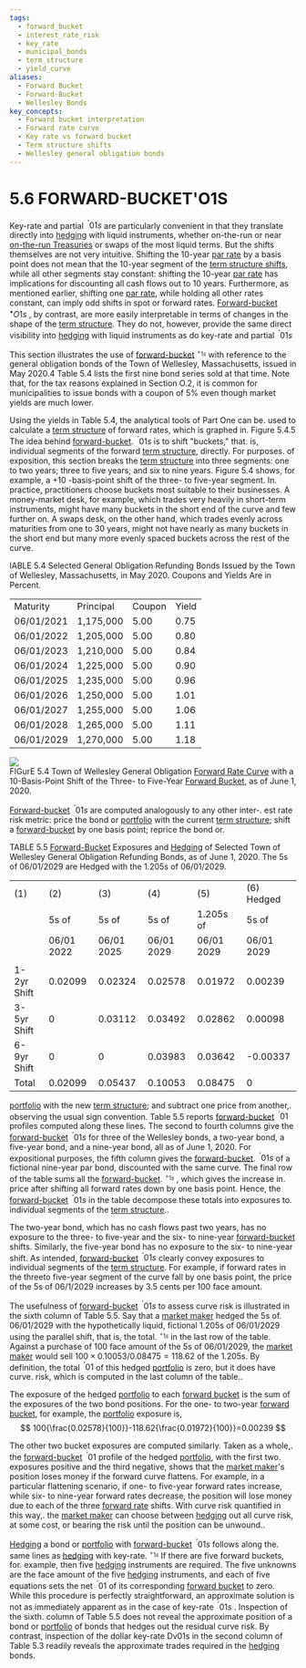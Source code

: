 ```yaml
---
tags:
  - forward_bucket
  - interest_rate_risk
  - key_rate
  - municipal_bonds
  - term_structure
  - yield_curve
aliases:
  - Forward Bucket
  - Forward-Bucket
  - Wellesley Bonds
key_concepts:
  - Forward bucket interpretation
  - Forward rate curve
  - Key rate vs forward bucket
  - Term structure shifts
  - Wellesley general obligation bonds
---
```


# 5.6 FORWARD-BUCKET'O1S  

Key-rate and partial $^{\ '}01s$ are particularly convenient in that they translate directly into [hedging](Key%20Rates%20O1s%20Durations%20and%20Hedging.md) with liquid instruments, whether on-the-run or near [on-the-run Treasuries](../../../Credit%20Markets/Credit%20Market%20PSETS/Credit%20Market%20Homework%201.md) or swaps of the most liquid terms. But the shifts themselves are not very intuitive. Shifting the 10-year [par rate](../Chapter%202/Pricing%20Interest%20Rate%20Swaps.md) by a basis point does not mean that the 10-year segment of the [term structure shifts](.md), while all other segments stay constant: shifting the 10-year [par rate](../Chapter%202/Pricing%20Interest%20Rate%20Swaps.md) has implications for discounting all cash flows out to 10 years. Furthermore, as mentioned earlier, shifting one [par rate](../Chapter%202/Pricing%20Interest%20Rate%20Swaps.md), while holding all other rates constant, can imply odd shifts in spot or forward rates. [Forward-bucket](.md) $^{\bullet}O1s$ , by contrast, are more easily interpretable in terms of changes in the shape of the [term structure](../Chapter%209/The%20Vasicek%20Model.md). They do not, however, provide the same direct visibility into [hedging](Key%20Rates%20O1s%20Durations%20and%20Hedging.md) with liquid instruments as do key-rate and partial $^{\ '}01s$  

This section illustrates the use of [forward-bucket](.md) $^{\circ_{1s}}$ with reference to the general obligation bonds of the Town of Wellesley, Massachusetts, issued in May 2020.4 Table 5.4 lists the first nine bond series sold at that time. Note that, for the tax reasons explained in Section O.2, it is common for municipalities to issue bonds with a coupon of $5\%$ even though market yields are much lower.  

Using the yields in Table 5.4, the analytical tools of Part One can be. used to calculate a [term structure](../Chapter%209/The%20Vasicek%20Model.md) of forward rates, which is graphed in. Figure 5.4.5 The idea behind [forward-bucket](.md). $^{\ '}01s$ is to shift "buckets," that. is, individual segments of the forward [term structure](../Chapter%209/The%20Vasicek%20Model.md), directly. For purposes. of exposition, this section breaks the [term structure](../Chapter%209/The%20Vasicek%20Model.md) into three segments: one to two years; three to five years; and six to nine years. Figure 5.4 shows, for example, a $+10$ -basis-point shift of the three- to five-year segment. In. practice, practitioners choose buckets most suitable to their businesses. A money-market desk, for example, which trades very heavily in short-term instruments, might have many buckets in the short end of the curve and few further on. A swaps desk, on the other hand, which trades evenly across maturities from one to 30 years, might not have nearly as many buckets in the short end but many more evenly spaced buckets across the rest of the curve.  

IABLE 5.4  Selected General Obligation Refunding Bonds Issued by the Town of Wellesley, Massachusetts, in May 2020. Coupons and Yields Are in Percent.   


<html><body><table><tr><td>Maturity</td><td>Principal</td><td>Coupon</td><td>Yield</td></tr><tr><td>06/01/2021</td><td>1,175,000</td><td>5.00</td><td>0.75</td></tr><tr><td>06/01/2022</td><td>1,205,000</td><td>5.00</td><td>0.80</td></tr><tr><td>06/01/2023</td><td>1,210,000</td><td>5.00</td><td>0.84</td></tr><tr><td>06/01/2024</td><td>1,225,000</td><td>5.00</td><td>0.90</td></tr><tr><td>06/01/2025</td><td>1,235,000</td><td>5.00</td><td>0.96</td></tr><tr><td>06/01/2026</td><td>1,250,000</td><td>5.00</td><td>1.01</td></tr><tr><td>06/01/2027</td><td>1,255,000</td><td>5.00</td><td>1.06</td></tr><tr><td>06/01/2028</td><td>1,265,000</td><td>5.00</td><td>1.11</td></tr><tr><td>06/01/2029</td><td>1,270,000</td><td>5.00</td><td>1.18</td></tr></table></body></html>  

![](3361ff7b7b656b43daba2f71940d33ee7e3200bb80a978577454a3842f67e412.jpg)  
FIGurE 5.4  Town of Wellesley General Obligation [Forward Rate Curve](.md) with a 10-Basis-Point Shift of the Three- to Five-Year [Forward Bucket](.md), as of June 1, 2020.  

[Forward-bucket](.md) $^{\ '}01s$ are computed analogously to any other inter-. est rate risk metric: price the bond or [portfolio](../../../Advanced%20Investments/An%20Asset%20Allocation%20Primer.md) with the current [term structure](../Chapter%209/The%20Vasicek%20Model.md); shift a [forward-bucket](.md) by one basis point; reprice the bond or.  

TABLE 5.5 [Forward-Bucket](.md) Exposures and [Hedging](Key%20Rates%20O1s%20Durations%20and%20Hedging.md) of Selected Town of Wellesley General Obligation Refunding Bonds, as of June 1, 2020. The 5s of 06/01/2029 are Hedged with the 1.205s of 06/01/2029.   


<html><body><table><tr><td>(1)</td><td>(2)</td><td>(3)</td><td>(4)</td><td>(5)</td><td>(6) Hedged</td></tr><tr><td></td><td>5s of</td><td>5s of</td><td>5s of</td><td>1.205s of</td><td>5s of</td></tr><tr><td></td><td>06/01 2022</td><td>06/01 2025</td><td>06/01 2029</td><td>06/01 2029</td><td>06/01 2029</td></tr><tr><td></td><td></td><td></td><td></td><td></td><td></td></tr><tr><td>1-2yr Shift</td><td>0.02099</td><td>0.02324</td><td>0.02578</td><td>0.01972</td><td>0.00239</td></tr><tr><td>3-5yr Shift</td><td>0</td><td>0.03112</td><td>0.03492</td><td>0.02862</td><td>0.00098</td></tr><tr><td>6-9yr Shift</td><td>0</td><td>0</td><td>0.03983</td><td>0.03642</td><td>-0.00337</td></tr><tr><td>Total</td><td>0.02099</td><td>0.05437</td><td>0.10053</td><td>0.08475</td><td>0</td></tr></table></body></html>  

[portfolio](../../../Advanced%20Investments/An%20Asset%20Allocation%20Primer.md) with the new [term structure](../Chapter%209/The%20Vasicek%20Model.md); and subtract one price from another,. observing the usual sign convention. Table 5.5 reports [forward-bucket](.md) $^{\ '}01$ profiles computed along these lines. The second to fourth columns give the [forward-bucket](.md) $^{\ '}01s$ for three of the Wellesley bonds, a two-year bond, a five-year bond, and a nine-year bond, all as of June 1, 2020. For expositional purposes, the fifth column gives the [forward-bucket](.md). $^{\ '}01s$ of a fictional nine-year par bond, discounted with the same curve. The final row of the table sums all the [forward-bucket](.md). $^{\circ_{1s}}$ , which gives the increase in. price after shifting all forward rates down by one basis point. Hence, the [forward-bucket](.md) $^{\ '}01s$ in the table decompose these totals into exposures to. individual segments of the [term structure](../Chapter%209/The%20Vasicek%20Model.md)..  

The two-year bond, which has no cash flows past two years, has no exposure to the three- to five-year and the six- to nine-year [forward-bucket](.md) shifts. Similarly, the five-year bond has no exposure to the six- to nine-year shift. As intended, [forward-bucket](.md) $^{\ '}01s$ clearly convey exposures to individual segments of the [term structure](../Chapter%209/The%20Vasicek%20Model.md). For example, if forward rates in the threeto five-year segment of the curve fall by one basis point, the price of the 5s of 06/1/2029 increases by 3.5 cents per 100 face amount.  

The usefulness of [forward-bucket](.md) $^{\ '}01s$ to assess curve risk is illustrated in the sixth column of Table 5.5. Say that a [market maker](../../../Financial%20Markets%20and%20Institutions/III.%20Liquidity%20of%20Assets/Class%205-%20Private%20Information,%20Liquidity,%20and%20Securitization/Class%20Note%209%20Bid%20and%20Ask%20Prices%20With%20Private%20Information.md) hedged the 5s of. 06/01/2029 with the hypothetically liquid, fictional 1.205s of 06/01/2029 using the parallel shift, that is, the total. $^{\circ_{1s}}$ in the last row of the table. Against a purchase of 100 face amount of the 5s of 06/01/2029, the [market maker](../../../Financial%20Markets%20and%20Institutions/III.%20Liquidity%20of%20Assets/Class%205-%20Private%20Information,%20Liquidity,%20and%20Securitization/Class%20Note%209%20Bid%20and%20Ask%20Prices%20With%20Private%20Information.md) would sell $100\times0.10053/0.08475=118.62$ of the 1.205s. By definition, the total $^{\ '}01$ of this hedged [portfolio](../../../Advanced%20Investments/An%20Asset%20Allocation%20Primer.md) is zero, but it does have curve. risk, which is computed in the last column of the table..  

The exposure of the hedged [portfolio](../../../Advanced%20Investments/An%20Asset%20Allocation%20Primer.md) to each [forward bucket](.md) is the sum of the exposures of the two bond positions. For the one- to two-year [forward bucket](.md), for example, the [portfolio](../../../Advanced%20Investments/An%20Asset%20Allocation%20Primer.md) exposure is,  
$$
100{\frac{0.02578}{100}}-118.62{\frac{0.01972}{100}}=0.00239
$$  

The other two bucket exposures are computed similarly. Taken as a whole,. the [forward-bucket](.md) $^{\ '}01$ profile of the hedged [portfolio](../../../Advanced%20Investments/An%20Asset%20Allocation%20Primer.md), with the first two. exposures positive and the third negative, shows that the [market maker](../../../Financial%20Markets%20and%20Institutions/III.%20Liquidity%20of%20Assets/Class%205-%20Private%20Information,%20Liquidity,%20and%20Securitization/Class%20Note%209%20Bid%20and%20Ask%20Prices%20With%20Private%20Information.md)'s position loses money if the forward curve flattens. For example, in a particular flattening scenario, if one- to five-year forward rates increase, while six- to nine-year forward rates decrease, the position will lose money due to each of the three [forward rate](../../../Clippings/Forward%20Points%20in%20Currency.md) shifts. With curve risk quantified in this way,. the [market maker](../../../Financial%20Markets%20and%20Institutions/III.%20Liquidity%20of%20Assets/Class%205-%20Private%20Information,%20Liquidity,%20and%20Securitization/Class%20Note%209%20Bid%20and%20Ask%20Prices%20With%20Private%20Information.md) can choose between [hedging](Key%20Rates%20O1s%20Durations%20and%20Hedging.md) out all curve risk, at some cost, or bearing the risk until the position can be unwound..  

[Hedging](Key%20Rates%20O1s%20Durations%20and%20Hedging.md) a bond or [portfolio](../../../Advanced%20Investments/An%20Asset%20Allocation%20Primer.md) with [forward-bucket](.md) $^{\ '}01s$ follows along the. same lines as [hedging](Key%20Rates%20O1s%20Durations%20and%20Hedging.md) with key-rate. $^{\circ_{1s}}$ If there are five forward buckets, for. example, then five [hedging](Key%20Rates%20O1s%20Durations%20and%20Hedging.md) instruments are required. The five unknowns are the face amount of the five [hedging](Key%20Rates%20O1s%20Durations%20and%20Hedging.md) instruments, and each of five equations sets the net $^{\ '}01$ of its corresponding [forward bucket](.md) to zero. While this procedure is perfectly straightforward, an approximate solution is not as immediately apparent as in the case of key-rate $^{\ '}01s$ . Inspection of the sixth. column of Table 5.5 does not reveal the approximate position of a bond or [portfolio](../../../Advanced%20Investments/An%20Asset%20Allocation%20Primer.md) of bonds that hedges out the residual curve risk. By contrast, inspection of the dollar key-rate Dv01s in the second column of Table 5.3 readily reveals the approximate trades required in the [hedging](Key%20Rates%20O1s%20Durations%20and%20Hedging.md) bonds.  